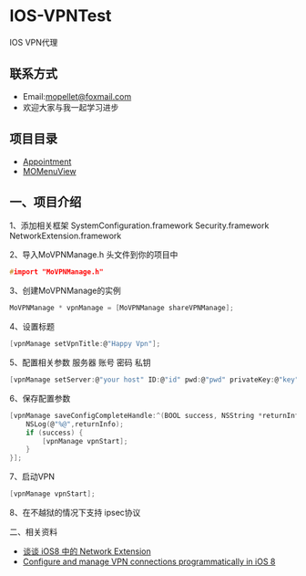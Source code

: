 # IOS-VPNTest
IOS VPN代理 

## 联系方式 
* Email:mopellet@foxmail.com
* 欢迎大家与我一起学习进步

## 项目目录
* [Appointment](https://github.com/MoPellet/Appointment)
* [MOMenuView](https://github.com/MoPellet/MOMenuView)

一、项目介绍
----------
1、添加相关框架
SystemConfiguration.framework
Security.framework
NetworkExtension.framework

2、导入MoVPNManage.h 头文件到你的项目中
```c
#import "MoVPNManage.h"
```

3、创建MoVPNManage的实例
```c
MoVPNManage * vpnManage = [MoVPNManage shareVPNManage];
```

4、设置标题
```c
[vpnManage setVpnTitle:@"Happy Vpn"];
```

5、配置相关参数 服务器 账号 密码 私钥
```c
[vpnManage setServer:@"your host" ID:@"id" pwd:@"pwd" privateKey:@"key"];
```

6、保存配置参数
```c
[vpnManage saveConfigCompleteHandle:^(BOOL success, NSString *returnInfo) {
    NSLog(@"%@",returnInfo);
    if (success) {
        [vpnManage vpnStart];
    }
}];
```
7、启动VPN
```c
[vpnManage vpnStart];
```

8、在不越狱的情况下支持 ipsec协议 

二、相关资料
* [谈谈 iOS8 中的 Network Extension](http://blog.zorro.im/posts/iOS8-Network-Extension.html)
* [Configure and manage VPN connections programmatically in iOS 8](http://ramezanpour.net/post/2014/08/03/configure-and-manage-vpn-connections-programmatically-in-ios-8/)
    



